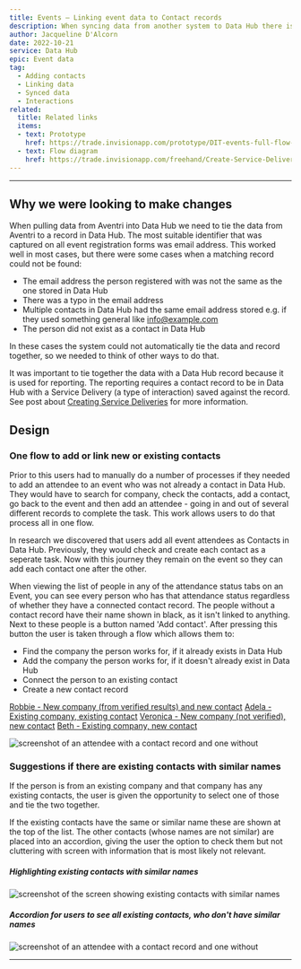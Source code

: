 ```yaml
---
title: Events – Linking event data to Contact records
description: When syncing data from another system to Data Hub there is not always a unique identifier to tie the data together with a record.
author: Jacqueline D'Alcorn
date: 2022-10-21
service: Data Hub
epic: Event data
tag:
  - Adding contacts
  - Linking data
  - Synced data
  - Interactions
related:
  title: Related links
  items:
  - text: Prototype
    href: https://trade.invisionapp.com/prototype/DIT-events-full-flow-admin-switch-cl98hs5k90072k401n9zpkpjg/play/ac860e6a
  - text: Flow diagram
    href: https://trade.invisionapp.com/freehand/Create-Service-Delivery-from-DH-Event-record-U2jGrUD2C?zoomToItems=Y2w2ejN5MjV3MDAzczNyNnFiaWwwaHk0dw%3D%3D
---
```


***
## Why we were looking to make changes
When pulling data from Aventri into Data Hub we need to tie the data from Aventri to a record in Data Hub. The most suitable identifier that was captured on all event registration forms was email address. This worked well in most cases, but there were some cases when a matching record could not be found:

* The email address the person registered with was not the same as the one stored in Data Hub
* There was a typo in the email address
* Multiple contacts in Data Hub had the same email address stored e.g. if they used something general like info@example.com
* The person did not exist as a contact in Data Hub

In these cases the system could not automatically tie the data and record together, so we needed to think of other ways to do that.

It was important to tie together the data with a Data Hub record because it is used for reporting. The reporting requires a contact record to be in Data Hub with a Service Delivery (a type of interaction) saved against the record. See post about [Creating Service Deliveries](/data-hub/event-creating-service-deliveries/) for more information.

## Design
### One flow to add or link new or existing contacts
Prior to this users had to manually do a number of processes if they needed to add an attendee to an event who was not already a contact in Data Hub. They would have to search for company, check the contacts, add a contact, go back to the event and then add an attendee - going in and out of several different records to complete the task. This work allows users to do that process all in one flow.

In research we discovered that users add all event attendees as Contacts in Data Hub. Previously, they would check and create each contact as a seperate task. Now with this journey they remain on the event so they can add each contact one after the other.

When viewing the list of people in any of the attendance status tabs on an Event, you can see every person who has that attendance status regardless of whether they have a connected contact record. The people without a contact record have their name shown in black, as it isn't linked to anything. Next to these people is a button named 'Add contact'. After pressing this button the user is taken through a flow which allows them to:
* Find the company the person works for, if it already exists in Data Hub
* Add the company the person works for, if it doesn't already exist in Data Hub
* Connect the person to an existing contact
* Create a new contact record

[Robbie - New company (from verified results) and new contact](https://trade.invisionapp.com/prototype/DIT-events-full-flow-admin-switch-cl98hs5k90072k401n9zpkpjg/play/ac860e6a)
[Adela - Existing company, existing contact](https://trade.invisionapp.com/prototype/DIT-events-full-flow-admin-switch-cl98hs5k90072k401n9zpkpjg/play/9fb10c61)
[Veronica - New company (not verified), new contact](https://trade.invisionapp.com/prototype/DIT-events-full-flow-admin-switch-cl98hs5k90072k401n9zpkpjg/play/46f995ee)
[Beth - Existing company, new contact](https://trade.invisionapp.com/prototype/DIT-events-full-flow-admin-switch-cl98hs5k90072k401n9zpkpjg/play/f5211ed9)

![screenshot of an attendee with a contact record and one without](attendee-non-linked.png)

### Suggestions if there are existing contacts with similar names
If the person is from an existing company and that company has any existing contacts, the user is given the opportunity to select one of those and tie the two together.

If the existing contacts have the same or similar name these are shown at the top of the list. The other contacts (whose names are not similar) are placed into an accordion, giving the user the option to check them but not cluttering with screen with information that is most likely not relevant.

##### Highlighting existing contacts with similar names  

![screenshot of the screen showing existing contacts with similar names](Existing-company--similar-contacts.png)

##### Accordion for users to see all existing contacts, who don't have similar names  

![screenshot of an attendee with a contact record and one without](Existing-company--no-similar-contacts.png)

***
